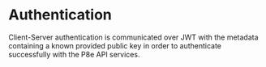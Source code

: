 # Authentication

Client-Server authentication is communicated over JWT with the metadata containing a known provided public key in order to authenticate successfully with the P8e API services. 

